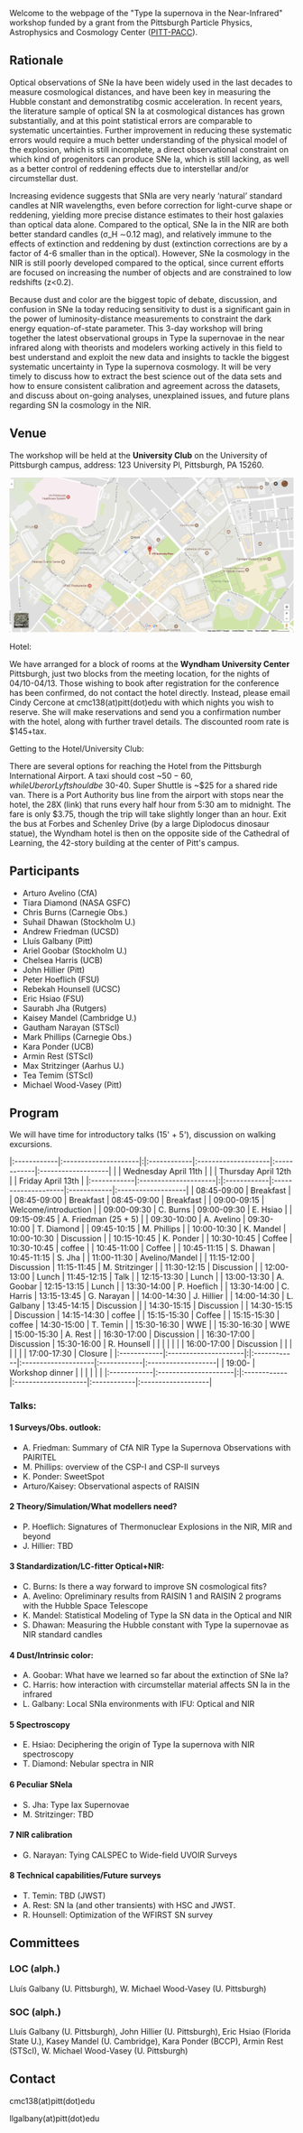 Welcome to the webpage of the "Type Ia supernova in the Near-Infrared" workshop funded by a grant from the Pittsburgh Particle Physics, Astrophysics and Cosmology Center ([PITT-PACC](http://www.physicsandastronomy.pitt.edu/pittpacc)).

## Rationale

Optical observations of SNe Ia have been widely used in the last decades to measure cosmological distances, and have been key in measuring the Hubble constant and demonstratibg cosmic acceleration. In recent years, the literature sample of optical SN Ia at cosmological distances has grown substantially, and at this point statistical errors are comparable to systematic uncertainties. Further improvement in reducing these systematic errors would require a much better understanding of the physical model of the explosion, which is still incomplete, a direct observational constraint on which kind of progenitors can produce SNe Ia, which is still lacking, as well as a better control of reddening effects due to interstellar and/or circumstellar dust.

Increasing evidence suggests that SNIa are very nearly ‘natural’ standard candles at NIR wavelengths, even before correction for light-curve shape or reddening, yielding more precise distance estimates to their host galaxies than optical data alone. Compared to the optical, SNe Ia in the NIR are both better standard candles (σ_H ∼0.12 mag), and relatively immune to the effects of extinction and reddening by dust (extinction corrections are by a factor of 4-6 smaller than in the optical). However, SNe Ia cosmology in the NIR is still poorly developed compared to the optical, since current efforts are focused on increasing the number of objects and are constrained to low redshifts (z<0.2).

Because dust and color are the biggest topic of debate, discussion, and confusion in SNe Ia today reducing sensitivity to dust is a significant gain in the power of luminosity-distance measurements to constraint the dark energy equation-of-state parameter. This 3-day workshop will bring together the latest observational groups in Type Ia supernovae in the near infrared along with theorists and modelers working actively in this field to best understand and exploit the new data and insights to tackle the biggest systematic
uncertainty in Type Ia supernova cosmology. It will be very timely to discuss how to extract the best science out of the data sets and how to ensure consistent calibration and agreement across the datasets, and discuss about on-going analyses, unexplained issues, and future plans regarding SN Ia cosmology in the NIR.

## Venue

The workshop will be held at the **University Club** on the University of Pittsburgh campus, address: 123 University Pl, Pittsburgh, PA 15260. 

[![](https://raw.githubusercontent.com/snianir/webpage/master/map.png)](https://www.google.com/maps/place/123+University+Pl,+Pittsburgh,+PA+15213/@40.4441628,-79.9567206,16.79z/data=!4m13!1m7!3m6!1s0x8834f22915b10c2f:0x4034aeb788d64a44!2s123+University+Pl,+Pittsburgh,+PA+15213!3b1!8m2!3d40.444211!4d-79.9568323!3m4!1s0x8834f22915b10c2f:0x4034aeb788d64a44!8m2!3d40.444211!4d-79.9568323?hl=en)

Hotel:

We have arranged for a block of rooms at the **Wyndham University Center** Pittsburgh, just two blocks from the meeting location, for the nights of 04/10-04/13.  Those wishing to book after registration for the conference has been confirmed, do not contact the hotel directly. Instead, please email Cindy Cercone at cmc138(at)pitt(dot)edu with which nights you wish to reserve. She will make reservations and send you a confirmation number with the hotel, along with further travel details.  The discounted room rate is $145+tax.

Getting to the Hotel/University Club:

There are several options for reaching the Hotel from the Pittsburgh International Airport.  A taxi should cost ~$50-60, while Uber or Lyft should be ~$30-40.  Super Shuttle is ~$25 for a shared ride van.  There is a Port Authority bus line from the airport with stops near the hotel, the 28X (link) that runs every half hour from 5:30 am to midnight.  The fare is only $3.75, though the trip will take slightly longer than an hour. Exit the bus at Forbes and Schenley Drive (by a large Diplodocus dinosaur statue), the Wyndham hotel is then on the opposite side of the Cathedral of Learning, the 42-story building at the center of Pitt's campus.


## Participants

- Arturo Avelino (CfA)
- Tiara Diamond (NASA GSFC)
- Chris Burns (Carnegie Obs.)
- Suhail Dhawan (Stockholm U.)
- Andrew Friedman (UCSD)
- Lluís Galbany (Pitt)
- Ariel Goobar (Stockholm U.)
- Chelsea Harris (UCB)
- John Hillier (Pitt)
- Peter Hoeflich (FSU)
- Rebekah Hounsell (UCSC)
- Eric Hsiao (FSU)
- Saurabh Jha (Rutgers)
- Kaisey Mandel (Cambridge U.)
- Gautham Narayan (STScI)
- Mark Phillips (Carnegie Obs.)
- Kara Ponder (UCB)
- Armin Rest (STScI)
- Max Stritzinger (Aarhus U.)
- Tea Temim (STScI)
- Michael Wood-Vasey (Pitt)


## Program

We will have time for introductory talks (15' + 5'), discussion on walking excursions. 

|:------------|:---------------------|:|:------------|:--------------------|:------------|:-------------------|
|             | Wednesday April 11th | |             | Thursday April 12th |             | Friday  April 13th |
|:------------|:---------------------|:|:------------|:--------------------|:------------|:-------------------|
| 08:45-09:00 | Breakfast            | | 08:45-09:00 | Breakfast           | 08:45-09:00 | Breakfast          |
| 09:00-09:15 | Welcome/introduction | | 09:00-09:30 | C. Burns            | 09:00-09:30 | E. Hsiao           |
| 09:15-09:45 | A. Friedman (25 + 5) | | 09:30-10:00 | A. Avelino          | 09:30-10:00 | T. Diamond         |
| 09:45-10:15 | M. Phillips          | | 10:00-10:30 | K. Mandel           | 10:00-10:30 | Discussion         |
| 10:15-10:45 | K. Ponder            | | 10:30-10:45 | Coffee              | 10:30-10:45 | coffee             |
| 10:45-11:00 | Coffee               | | 10:45-11:15 | S. Dhawan           | 10:45-11:15 | S. Jha             |
| 11:00-11:30 | Avelino/Mandel       | | 11:15-12:00 | Discussion          | 11:15-11:45 | M. Stritzinger     |
| 11:30-12:15 | Discussion           | | 12:00-13:00 | Lunch               | 11:45-12:15 | Talk               |
| 12:15-13:30 | Lunch                | | 13:00-13:30 | A. Goobar           | 12:15-13:15 | Lunch              |
| 13:30-14:00 | P. Hoeflich          | | 13:30-14:00 | C. Harris           | 13:15-13:45 | G. Narayan         |
| 14:00-14:30 | J. Hillier           | | 14:00-14:30 | L. Galbany          | 13:45-14:15 | Discussion         |
| 14:30-15:15 | Discussion           | | 14:30-15:15 | Discussion          | 14:15-14:30 | coffee             |
| 15:15-15:30 | Coffee               | | 15:15-15:30 | coffee              | 14:30-15:00 | T. Temin           |
| 15:30-16:30 | WWE                  | | 15:30-16:30 | WWE                 | 15:00-15:30 | A. Rest            |
| 16:30-17:00 | Discussion           | | 16:30-17:00 | Discussion          | 15:30-16:00 | R. Hounsell        |
|             |                      | |             |                     | 16:00-17:00 | Discussion         |
|             |                      | |             |                     | 17:00-17:30 | Closure            |
|:------------|:---------------------|:|:------------|:--------------------|:------------|:-------------------|
| 19:00-      | Workshop dinner      | |             |                     |             |                    |
|:------------|:---------------------|:|:------------|:--------------------|:------------|:-------------------|

### Talks:

#### 1 Surveys/Obs. outlook: 

- A. Friedman: Summary of CfA NIR Type Ia Supernova Observations with PAIRITEL
- M. Phillips: overview of the CSP-I and CSP-II surveys
- K. Ponder: SweetSpot
- Arturo/Kaisey: Observational aspects of RAISIN

#### 2 Theory/Simulation/What modellers need?

- P. Hoeflich: Signatures of Thermonuclear Explosions in the NIR, MIR and beyond
- J. Hillier: TBD

#### 3 Standardization/LC-fitter Optical+NIR:

- C. Burns: Is there a way forward to improve SN cosmological fits?
- A. Avelino: Opreliminary results from RAISIN 1 and RAISIN 2 programs with the Hubble Space Telescope
- K. Mandel: Statistical Modeling of Type Ia SN data in the Optical and NIR
- S. Dhawan: Measuring the Hubble constant with Type Ia supernovae as NIR standard candles

#### 4 Dust/Intrinsic color: 

- A. Goobar: What have we learned so far about the extinction of SNe Ia?
- C. Harris: how interaction with circumstellar material affects SN Ia in the infrared
- L. Galbany: Local SNIa environments with IFU: Optical and NIR

#### 5 Spectroscopy

- E. Hsiao: Deciphering the origin of Type Ia supernova with NIR spectroscopy
- T. Diamond: Nebular spectra in NIR

#### 6 Peculiar SNeIa

- S. Jha: Type Iax Supernovae
- M. Stritzinger: TBD

#### 7 NIR calibration

- G. Narayan: Tying CALSPEC to Wide-field UVOIR Surveys

#### 8 Technical capabilities/Future surveys

- T. Temin: TBD (JWST)
- A. Rest: SN Ia (and other transients) with HSC and JWST.
- R. Hounsell: Optimization of the WFIRST SN survey

## Committees

### LOC (alph.)

Lluís Galbany (U. Pittsburgh), W. Michael Wood-Vasey (U. Pittsburgh)

### SOC (alph.)

Lluís Galbany (U. Pittsburgh), John Hillier (U. Pittsburgh), Eric Hsiao (Florida State U.), Kasey Mandel (U. Cambridge), Kara Ponder (BCCP), Armin Rest (STScI), W. Michael Wood-Vasey (U. Pittsburgh)

## Contact

cmc138(at)pitt(dot)edu

llgalbany(at)pitt(dot)edu
